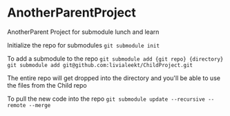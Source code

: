 # AnotherParentProject
AnotherParent Project for submodule lunch and learn

Initialize the repo for submodules
    `git submodule init`
   
To add a submodule to the repo
    `git submodule add {git repo} {directory}`
    `git submodule add git@github.com:livialeekt/ChildProject.git`

The entire repo will get dropped into the directory and you'll be able to use the files from the Child repo

To pull the new code into the repo
    `git submodule update --recursive --remote --merge`